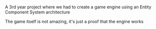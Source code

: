 A 3rd year project where we had to create a game engine using an Entity Component System architecture

The game itself is not amazing, it's just a proof that the engine works
